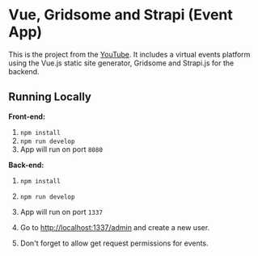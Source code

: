 # Vue, Gridsome and Strapi (Event App)

This is the project from the [YouTube](https://www.youtube.com/watch?v=vB6rmWCmANA). It includes a virtual events platform using the Vue.js static site generator, Gridsome and Strapi.js for the backend.

## Running Locally

**Front-end:**

1. `npm install`
1. `npm run develop`
1. App will run on port `8080`

**Back-end:**

1. `npm install`
1. `npm run develop`
1. App will run on port `1337`
1. Go to [http://localhost:1337/admin](http://localhost:1337/admin) and create a new user.

1. Don't forget to allow get request permissions for events.
